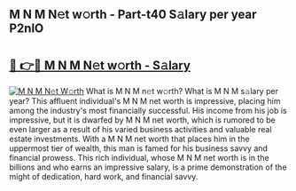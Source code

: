 ## M N M N𝚎t w𝚘rth - Part-t40 S𝚊lary per year P2nlO

# <h2><a href="http://gc01jr2.nevu.top/?p=M+N+M">🔗 👉🔴 M N M N𝚎t w𝚘rth - S𝚊lary</a></h2>

[![M N M N𝚎t W𝚘rth](https://i.imgur.com/Oavwk0R.jpeg)](http://gc01jr2.nevu.top/?p=M+N+M)
What is M N M n𝚎t w𝚘rth? What is M N M s𝚊lary per year?
This affluent individual's M N M net worth is impressive, placing him among the industry's most financially successful. His income from his job is impressive, but it is dwarfed by M N M net worth, which is rumored to be even larger as a result of his varied business activities and valuable real estate investments. With a M N M net worth that places him in the uppermost tier of wealth, this man is famed for his business savvy and financial prowess. This rich individual, whose M N M net worth is in the billions and who earns an impressive salary, is a prime demonstration of the might of dedication, hard work, and financial savvy.
